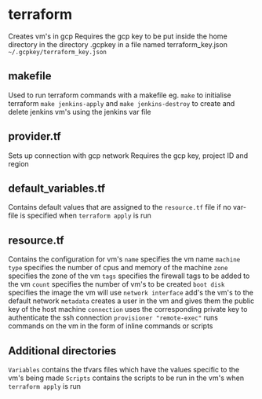 # terraform
Creates vm's in gcp
Requires the gcp key to be put inside the home directory in the directory .gcpkey in a file named terraform_key.json
`~/.gcpkey/terraform_key.json`

## makefile
Used to run terraform commands with a makefile
eg. `make` to initialise terraform
`make jenkins-apply` and `make jenkins-destroy` to create and delete jenkins vm's using the jenkins var file

## provider.tf
Sets up connection with gcp network
Requires the gcp key, project ID and region

## default_variables.tf
Contains default values that are assigned to the `resource.tf` file if no var-file is specified when `terraform apply` is run

## resource.tf
Contains the configuration for vm's
`name` specifies the vm name
`machine type` specifies the number of cpus and memory of the machine
`zone` specifies the zone of the vm
`tags` specifies the firewall tags to be added to the vm
`count` specifies the number of vm's to be created
`boot disk` specifies the image the vm will use
`network interface` add's the vm's to the default network
`metadata` creates a user in the vm and gives them the public key of the host machine
`connection` uses the corresponding private key to authenticate the ssh connection
`provisioner "remote-exec"` runs commands on the vm in the form of inline commands or scripts

## Additional directories
`Variables` contains the tfvars files which have the values specific to the vm's being made
`Scripts` contains the scripts to be run in the vm's when `terraform apply` is run
